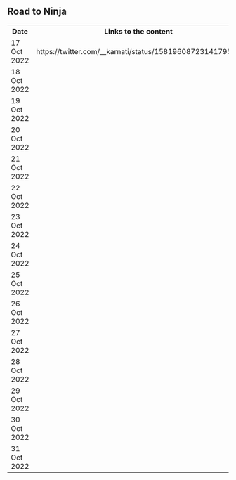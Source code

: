 ## Road to Ninja

<table>
<tr>
<th>
Date</th>
<th>
Links to the content</th>
</th>
<!--- Actual data from 17 Oct --!>

<tr>
<td> 17 Oct 2022
</td>
<td>
<!----Work in Progress--!>
https://twitter.com/__karnati/status/1581960872314179584
</td>
</tr>

<tr>
<td> 18 Oct 2022
</td>
<td>
<!----Work in Progress--!>
</td>
</tr>

<tr>
<td> 19 Oct 2022
</td>
<td>
<!----Work in Progress--!>
</td>
</tr>

<tr>
<td> 20 Oct 2022
</td>
<td>
<!----Work in Progress--!>
</td>
</tr>

<tr>
<td> 21 Oct 2022
</td>
<td>
<!----Work in Progress--!>
</td>
</tr>

<tr>
<td> 22 Oct 2022
</td>
<td>
<!----Work in Progress--!>
</td>
</tr>

<tr>
<td> 23 Oct 2022
</td>
<td>
<!----Work in Progress--!>
</td>
</tr>

<tr>
<td> 24 Oct 2022
</td>
<td>
<!----Work in Progress--!>
</td>
</tr>

<tr>
<td> 25 Oct 2022
</td>
<td>
<!----Work in Progress--!>
</td>
</tr>

<tr>
<td> 26 Oct 2022
</td>
<td>
<!----Work in Progress--!>
</td>
</tr>

<tr>
<td> 27 Oct 2022
</td>
<td>
<!----Work in Progress--!>
</td>
</tr>

<tr>
<td> 28 Oct 2022
</td>
<td>
<!----Work in Progress--!>
</td>
</tr>

<tr>
<td> 29 Oct 2022
</td>
<td>
<!----Work in Progress--!>
</td>
</tr>

<tr>
<td> 30 Oct 2022
</td>
<td>
<!----Work in Progress--!>
</td>
</tr>

<tr>
<td> 31 Oct 2022
</td>
<td>
<!----Work in Progress--!>
</td>
</tr>

</table>
